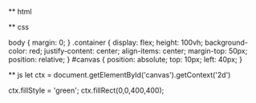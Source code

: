 ** html
<div id="here" class="container">
  <canvas width='400' height='400' id='canvas'></canvas>
</div>

** css

body {
  margin: 0;
}
.container {
  display: flex;
  height: 100vh;
  background-color: red;
  justify-content: center;
  align-items: center;
  margin-top: 50px;
  position: relative;
}
#canvas {
  position: absolute;
  top: 10px;
  left: 40px;
}

** js
let ctx = document.getElementById('canvas').getContext('2d')

ctx.fillStyle = 'green';
ctx.fillRect(0,0,400,400);
